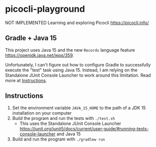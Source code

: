 # picocli-playground

NOT IMPLEMENTED Learning and exploring Picocli <https://picocli.info/>

## Gradle + Java 15

This project uses Java 15 and the new `Records` language feature <https://openjdk.java.net/jeps/359>.

Unfortunately, I can't figure out how to configure Gradle to successfully execute the "test" task using Java 15. Instead,
I am relying on the Standalone JUnit Console Launcher to work around this limitation. Read more at [Instructions](#instructions).  

## Instructions

1. Set the environment variable `JAVA_15_HOME` to the path of a JDK 15 installation on your computer
1. Build the program and run the tests with `./test.sh`
    * This uses the Standalone JUnit Console Launcher <https://junit.org/junit5/docs/current/user-guide/#running-tests-console-launcher>
      and Java 15
1. Build and run the program with `./gradlew run`
